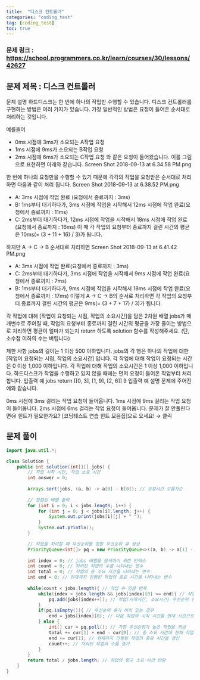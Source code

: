 ```yaml
---
title:  "디스크 컨트롤러"
categories: "coding_test"
tag: [coding_test]
toc: true
---
```


### 문제 링크 : https://school.programmers.co.kr/learn/courses/30/lessons/42627

## 문제 제목 : 디스크 컨트롤러

문제 설명
하드디스크는 한 번에 하나의 작업만 수행할 수 있습니다. 디스크 컨트롤러를 구현하는 방법은 여러 가지가 있습니다. 가장 일반적인 방법은 요청이 들어온 순서대로 처리하는 것입니다.

예를들어

- 0ms 시점에 3ms가 소요되는 A작업 요청
- 1ms 시점에 9ms가 소요되는 B작업 요청
- 2ms 시점에 6ms가 소요되는 C작업 요청
와 같은 요청이 들어왔습니다. 이를 그림으로 표현하면 아래와 같습니다.
Screen Shot 2018-09-13 at 6.34.58 PM.png

한 번에 하나의 요청만을 수행할 수 있기 때문에 각각의 작업을 요청받은 순서대로 처리하면 다음과 같이 처리 됩니다.
Screen Shot 2018-09-13 at 6.38.52 PM.png

- A: 3ms 시점에 작업 완료 (요청에서 종료까지 : 3ms)
- B: 1ms부터 대기하다가, 3ms 시점에 작업을 시작해서 12ms 시점에 작업 완료(요청에서 종료까지 : 11ms)
- C: 2ms부터 대기하다가, 12ms 시점에 작업을 시작해서 18ms 시점에 작업 완료(요청에서 종료까지 : 16ms)
이 때 각 작업의 요청부터 종료까지 걸린 시간의 평균은 10ms(= (3 + 11 + 16) / 3)가 됩니다.

하지만 A → C → B 순서대로 처리하면
Screen Shot 2018-09-13 at 6.41.42 PM.png

- A: 3ms 시점에 작업 완료(요청에서 종료까지 : 3ms)
- C: 2ms부터 대기하다가, 3ms 시점에 작업을 시작해서 9ms 시점에 작업 완료(요청에서 종료까지 : 7ms)
- B: 1ms부터 대기하다가, 9ms 시점에 작업을 시작해서 18ms 시점에 작업 완료(요청에서 종료까지 : 17ms)
이렇게 A → C → B의 순서로 처리하면 각 작업의 요청부터 종료까지 걸린 시간의 평균은 9ms(= (3 + 7 + 17) / 3)가 됩니다.

각 작업에 대해 [작업이 요청되는 시점, 작업의 소요시간]을 담은 2차원 배열 jobs가 매개변수로 주어질 때, 작업의 요청부터 종료까지 걸린 시간의 평균을 가장 줄이는 방법으로 처리하면 평균이 얼마가 되는지 return 하도록 solution 함수를 작성해주세요. (단, 소수점 이하의 수는 버립니다)

제한 사항
jobs의 길이는 1 이상 500 이하입니다.
jobs의 각 행은 하나의 작업에 대한 [작업이 요청되는 시점, 작업의 소요시간] 입니다.
각 작업에 대해 작업이 요청되는 시간은 0 이상 1,000 이하입니다.
각 작업에 대해 작업의 소요시간은 1 이상 1,000 이하입니다.
하드디스크가 작업을 수행하고 있지 않을 때에는 먼저 요청이 들어온 작업부터 처리합니다.
입출력 예
jobs	return
[[0, 3], [1, 9], [2, 6]]	9
입출력 예 설명
문제에 주어진 예와 같습니다.

0ms 시점에 3ms 걸리는 작업 요청이 들어옵니다.
1ms 시점에 9ms 걸리는 작업 요청이 들어옵니다.
2ms 시점에 6ms 걸리는 작업 요청이 들어옵니다.
문제가 잘 안풀린다면😢
힌트가 필요한가요? [코딩테스트 연습 힌트 모음집]으로 오세요! → 클릭

## 문제 풀이
```java
import java.util.*;

class Solution {
    public int solution(int[][] jobs) {
        // 작업 시작 시간, 작업 소요 시간
        int answer = 0;
        
        Arrays.sort(jobs, (a, b) -> a[0] - b[0]); // 요청시간 오름차순
        
        // 정렬된 배열 출력
        for (int i = 0; i < jobs.length; i++) {
            for (int j = 0; j < jobs[i].length; j++) {
                System.out.print(jobs[i][j] + " ");
            }
            System.out.println();
        }

        // 작업을 처리할 때 우선순위를 정할 우선순위 큐 생성
        PriorityQueue<int[]> pq = new PriorityQueue<>((a, b) -> a[1] - b[1]); // 소요시간 오름차순
        
        int index = 0; // jobs 배열을 탐색하기 위한 인덱스
        int count = 0; // 처리된 작업의 수를 나타내는 변수
        int total = 0; // 작업의 총 소요 시간을 나타내는 변수
        int end = 0; // 현재까지 진행된 작업의 종료 시간을 나타내는 변수
        
        while(count < jobs.length){ // 작업 수 만큼 반복
            while(index < jobs.length && jobs[index][0] <= end){ // 작업 수 만큼 반복, 작업 시작 시간이 end 전에
                pq.add(jobs[index++]); // 작업(시작시간, 소요시간) 우선순위 큐에 추가 후 index 1 증가
            }
            if(pq.isEmpty()){ // 우선순위 큐가 비어 있는 경우
                end = jobs[index][0]; // 다음 작업의 시작 시간을 현재 시간으로 설정
            } else {
                int[] cur = pq.poll(); // 가장 우선순위가 높은 작업을 꺼냄
                total += cur[1] + end - cur[0]; // 총 소요 시간에 현재 작업의 소요 시간과 대기 시간을 더함
                end += cur[1]; // 현재까지 진행된 작업의 종료 시간을 갱신
                count++; // 처리된 작업의 수를 증가
            }
        }
        return total / jobs.length; // 작업의 평균 소요 시간 반환
    }
}

```